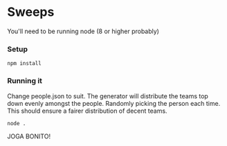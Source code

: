 # Sweeps

You'll need to be running node (8 or higher probably)

### Setup
`npm install`

### Running it

Change people.json to suit. The generator will distribute the teams top down evenly amongst the people. Randomly picking the person each time. This should ensure a fairer distribution of decent teams.

`node .`

JOGA BONITO!